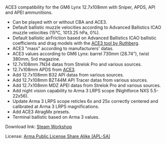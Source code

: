ACE3 compatibility for the GM6 Lynx 12.7x108mm with Sniper, APDS, API and APEI ammunitions.
- Can be played with or without CBA and ACE3.
- Default ballistic muzzle velocities according to Advanced Ballistics ICAO muzzle velocities (15°C, 1013.25 hPa, 0%).
- Default ballistic airFriction based on Advanced Ballistics ICAO ballistic coefficients and drag models with the [ACE3 tool by Ruthberg](https://github.com/acemod/ACE3/blob/master/tools/generate_airfriction_config.py).
- ACE3 "mass" according to manufacturers' datas.
- ACE3 values according to GM6 Lynx: barrel 730mm (28.74"), twist 380mm, 5rd magazine.
- 12.7x108mm 7N34 datas from Strelok Pro and various sources.
- 12.7x108mm APDS from [ACE3](https://github.com/acemod/ACE3/pull/9191).
- Add 12.7x108mm B32 API datas from various sources.
- Add 12.7x108mm BZT44M API Tracer datas from various sources.
- Add 12.7x108mm MDZ APEI datas from Strelok Pro and various sources.
- Add night vision capability to Arma 3 LRPS scope (Nightforce NXS 5.5-22x56).
- Update Arma 3 LRPS scope reticles 6x and 25x correctly centered and calibrated at Arma 3 LRPS magnifications.
- Add ACE3 AtragMx presets.
- Terminal ballistic based on Arma 3 values.

Download link: [Steam Workshop](https://steamcommunity.com/sharedfiles/filedetails/?id=3442448335)

License: [Arma Public License Share Alike (APL-SA)](https://www.bohemia.net/community/licenses/arma-public-license-share-alike)
